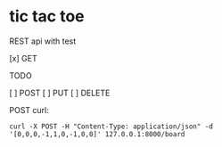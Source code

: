 
# tic tac toe

REST api with test

[x] GET

TODO

[ ] POST
[ ] PUT
[ ] DELETE

POST curl:
```
curl -X POST -H "Content-Type: application/json" -d '[0,0,0,-1,1,0,-1,0,0]' 127.0.0.1:8000/board
```
